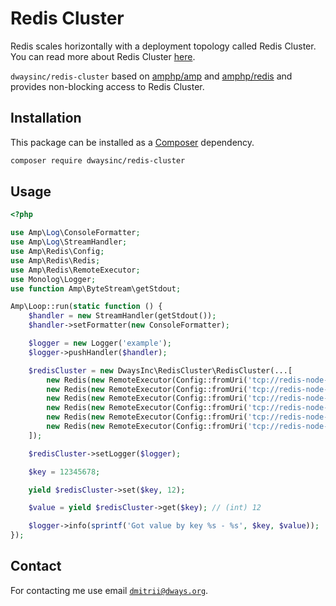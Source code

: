 # Redis Cluster

Redis scales horizontally with a deployment topology called Redis Cluster. You can read more about Redis Cluster [here](https://redis.io/docs/manual/scaling/#:~:text=Redis%20Cluster%20provides%20a%20way,are%20not%20able%20to%20communicate.).

`dwaysinc/redis-cluster` based on [amphp/amp](https://github.com/amphp/amp) and [amphp/redis](https://github.com/amphp/redis) and provides non-blocking access to Redis Cluster.

## Installation

This package can be installed as a [Composer](https://getcomposer.org/) dependency.

```bash
composer require dwaysinc/redis-cluster
```

## Usage

```php
<?php

use Amp\Log\ConsoleFormatter;
use Amp\Log\StreamHandler;
use Amp\Redis\Config;
use Amp\Redis\Redis;
use Amp\Redis\RemoteExecutor;
use Monolog\Logger;
use function Amp\ByteStream\getStdout;

Amp\Loop::run(static function () {
    $handler = new StreamHandler(getStdout());
    $handler->setFormatter(new ConsoleFormatter);

    $logger = new Logger('example');
    $logger->pushHandler($handler);

    $redisCluster = new DwaysInc\RedisCluster\RedisCluster(...[
        new Redis(new RemoteExecutor(Config::fromUri('tcp://redis-node-0:6379?password=bitnami',))),
        new Redis(new RemoteExecutor(Config::fromUri('tcp://redis-node-1:6379?password=bitnami',))),
        new Redis(new RemoteExecutor(Config::fromUri('tcp://redis-node-2:6379?password=bitnami',))),
        new Redis(new RemoteExecutor(Config::fromUri('tcp://redis-node-3:6379?password=bitnami',))),
        new Redis(new RemoteExecutor(Config::fromUri('tcp://redis-node-4:6379?password=bitnami',))),
        new Redis(new RemoteExecutor(Config::fromUri('tcp://redis-node-5:6379?password=bitnami',))),
    ]);

    $redisCluster->setLogger($logger);

    $key = 12345678;

    yield $redisCluster->set($key, 12);

    $value = yield $redisCluster->get($key); // (int) 12

    $logger->info(sprintf('Got value by key %s - %s', $key, $value));
});
```

## Contact

For contacting me use email [`dmitrii@dways.org`](mailto:dmitrii@dways.org).